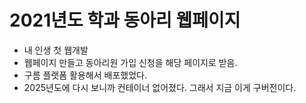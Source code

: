 # 2021년도 학과 동아리 웹페이지

- 내 인생 첫 웹개발
- 웹페이지 만들고 동아리원 가입 신청을 해당 페이지로 받음.
- 구름 플랫폼 활용해서 배포했었다.
- 2025년도에 다시 보니까 컨테이너 없어졌다. 그래서 지금 이게 구버전이다.
